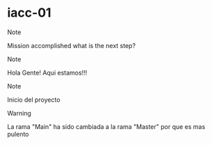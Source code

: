 ﻿# iacc-01
>[!Note]
Mission accomplished
what is the next step?

>[!Note]
Hola Gente! Aqui estamos!!!

>[!Note]
Inicio del proyecto

>[!WARNING]
La rama "Main" ha sido cambiada a la rama "Master" por que es mas pulento

